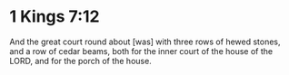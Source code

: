 # 1 Kings 7:12

And the great court round about [was] with three rows of hewed stones, and a row of cedar beams, both for the inner court of the house of the LORD, and for the porch of the house.